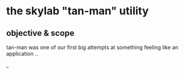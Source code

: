 # the skylab "tan-man" utility

## objective & scope

tan-man was one of our first big attempts at something feeling like an
application ..

_
